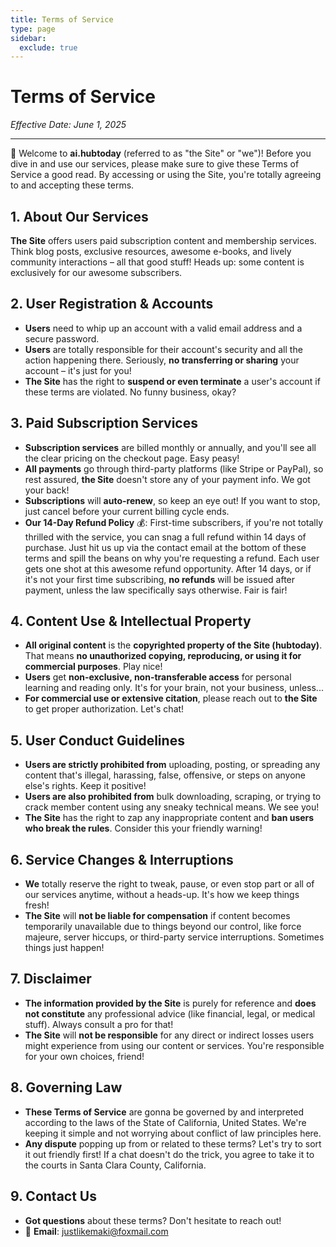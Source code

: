 ```yaml
---
title: Terms of Service
type: page
sidebar:
  exclude: true
---
```

# Terms of Service

*Effective Date: June 1, 2025*

---

🎉 Welcome to **ai.hubtoday** (referred to as "the Site" or "we")! Before you dive in and use our services, please make sure to give these Terms of Service a good read. By accessing or using the Site, you're totally agreeing to and accepting these terms.

## 1. About Our Services
**The Site** offers users paid subscription content and membership services. Think blog posts, exclusive resources, awesome e-books, and lively community interactions – all that good stuff! Heads up: some content is exclusively for our awesome subscribers.

## 2. User Registration & Accounts
*   **Users** need to whip up an account with a valid email address and a secure password.
*   **Users** are totally responsible for their account's security and all the action happening there. Seriously, **no transferring or sharing** your account – it's just for you!
*   **The Site** has the right to **suspend or even terminate** a user's account if these terms are violated. No funny business, okay?

## 3. Paid Subscription Services
*   **Subscription services** are billed monthly or annually, and you'll see all the clear pricing on the checkout page. Easy peasy!
*   **All payments** go through third-party platforms (like Stripe or PayPal), so rest assured, **the Site** doesn't store any of your payment info. We got your back!
*   **Subscriptions** will **auto-renew**, so keep an eye out! If you want to stop, just cancel before your current billing cycle ends.
*   **Our 14-Day Refund Policy** 💰: First-time subscribers, if you're not totally thrilled with the service, you can snag a full refund within 14 days of purchase. Just hit us up via the contact email at the bottom of these terms and spill the beans on why you're requesting a refund. Each user gets one shot at this awesome refund opportunity. After 14 days, or if it's not your first time subscribing, **no refunds** will be issued after payment, unless the law specifically says otherwise. Fair is fair!

## 4. Content Use & Intellectual Property
*   **All original content** is the **copyrighted property of the Site (hubtoday)**. That means **no unauthorized copying, reproducing, or using it for commercial purposes**. Play nice!
*   **Users** get **non-exclusive, non-transferable access** for personal learning and reading only. It's for your brain, not your business, unless...
*   **For commercial use or extensive citation**, please reach out to **the Site** to get proper authorization. Let's chat!

## 5. User Conduct Guidelines
*   **Users are strictly prohibited from** uploading, posting, or spreading any content that's illegal, harassing, false, offensive, or steps on anyone else's rights. Keep it positive!
*   **Users are also prohibited from** bulk downloading, scraping, or trying to crack member content using any sneaky technical means. We see you!
*   **The Site** has the right to zap any inappropriate content and **ban users who break the rules**. Consider this your friendly warning!

## 6. Service Changes & Interruptions
*   **We** totally reserve the right to tweak, pause, or even stop part or all of our services anytime, without a heads-up. It's how we keep things fresh!
*   **The Site** will **not be liable for compensation** if content becomes temporarily unavailable due to things beyond our control, like force majeure, server hiccups, or third-party service interruptions. Sometimes things just happen!

## 7. Disclaimer
*   **The information provided by the Site** is purely for reference and **does not constitute** any professional advice (like financial, legal, or medical stuff). Always consult a pro for that!
*   **The Site** will **not be responsible** for any direct or indirect losses users might experience from using our content or services. You're responsible for your own choices, friend!

## 8. Governing Law
*   **These Terms of Service** are gonna be governed by and interpreted according to the laws of the State of California, United States. We're keeping it simple and not worrying about conflict of law principles here.
*   **Any dispute** popping up from or related to these terms? Let's try to sort it out friendly first! If a chat doesn't do the trick, you agree to take it to the courts in Santa Clara County, California.

## 9. Contact Us
*   **Got questions** about these terms? Don't hesitate to reach out!
*   📧 **Email**: [justlikemaki@foxmail.com](mailto:justlikemaki@foxmail.com)